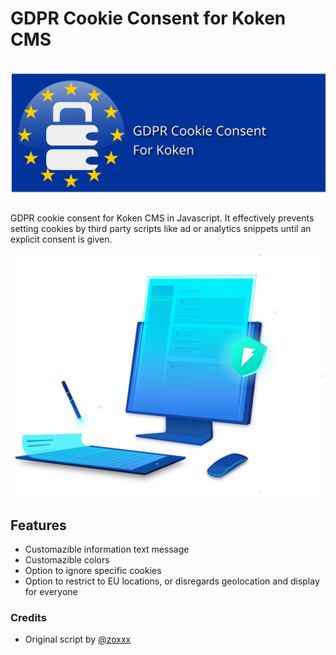 # GDPR Cookie Consent for Koken CMS
![GDPR Cookie Consent for Koken](images/gdpr.svg)

GDPR cookie consent for Koken CMS in Javascript. It effectively prevents setting cookies by third party scripts like ad or analytics snippets until an explicit consent is given.

![GDPR Cookie Consent](images/readme-hero.svg)
## Features
* Customazible information text message
* Customazible colors
* Option to ignore specific cookies
* Option to restrict to EU locations, or disregards geolocation and display for everyone

### Credits
* Original script by [@zoxxx](https://github.com/zoxxx)
